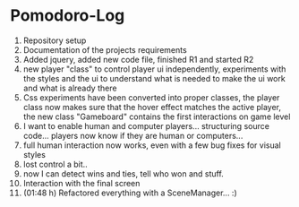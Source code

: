 # Pomodoro-Log

1. Repository setup
1. Documentation of the projects requirements
1. Added jquery, added new code file, finished R1 and started R2
1. new player "class" to control player ui independently, experiments with the styles and the ui to understand what is needed to make the ui work and what is already there
1. Css experiments have been converted into proper classes, the player class now makes sure that the hover effect matches the active player, the new class "Gameboard" contains the first interactions on game level
1. I want to enable human and computer players... structuring source code... players now know if they are human or computers...
1. full human interaction now works, even with a few bug fixes for visual styles
1. lost control a bit.. 
1. now I can detect wins and ties, tell who won and stuff. 
1. Interaction with the final screen
1. (01:48 h) Refactored everything with a SceneManager... :) 